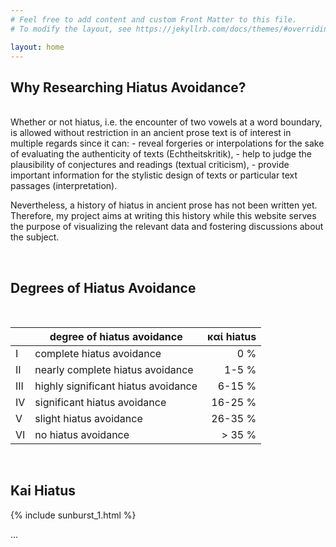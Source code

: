 ```yaml
---
# Feel free to add content and custom Front Matter to this file.
# To modify the layout, see https://jekyllrb.com/docs/themes/#overriding-theme-defaults

layout: home
---
```


<h2>Why Researching Hiatus Avoidance?</h2>
<br>
Whether or not hiatus, i.e. the encounter of two vowels at a word boundary, 
is allowed without restriction in an ancient prose text is of interest in multiple regards since it can: 
- reveal forgeries or interpolations for the sake of evaluating the authenticity of texts (Echtheitskritik), 
- help to judge the plausibility of conjectures and readings (textual criticism), 
- provide important information for the stylistic design of texts or 
particular text passages (interpretation). 

Nevertheless, a history of hiatus in ancient prose has not been written yet. Therefore, my project aims at writing this 
history while this website serves the purpose of visualizing the relevant data and fostering discussions about the 
subject.

<br>
<h2>Degrees of Hiatus Avoidance</h2>
<br>

| | degree of hiatus avoidance | καί hiatus|
|-|-------------|-------:|
|I | complete hiatus avoidance |   0 % |
|II | nearly complete hiatus avoidance |   1-5 % |
|III | highly significant hiatus avoidance |   6-15 % |
|IV | significant hiatus avoidance |  16-25 %|
|V | slight hiatus avoidance | 26-35 % |
|VI| no hiatus avoidance | > 35 % |

<br>
<h2>Kai Hiatus</h2>

{% include sunburst_1.html %}


...
